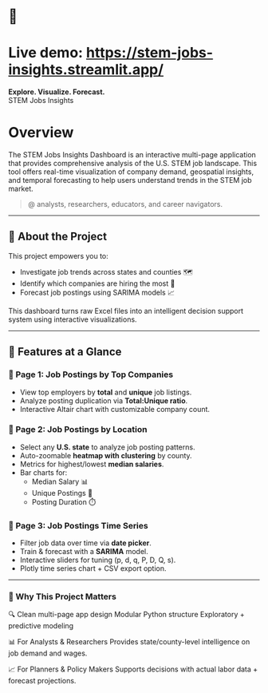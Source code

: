 # 🧠 
# Live demo: https://stem-jobs-insights.streamlit.app/
**Explore. Visualize. Forecast.**  
STEM Jobs Insights
# Overview
The STEM Jobs Insights Dashboard is an interactive multi-page application that provides comprehensive analysis of the U.S. STEM job landscape. This tool offers real-time visualization of company demand, geospatial insights, and temporal forecasting to help users understand trends in the STEM job market.

> @ analysts, researchers, educators, and career navigators.

---

## 📌 About the Project

This project empowers you to:
- Investigate job trends across states and counties 🗺️
- Identify which companies are hiring the most 🏢
- Forecast job postings using SARIMA models 📈

This dashboard turns raw Excel files into an intelligent decision support system using interactive visualizations.

---

## 🧪 Features at a Glance

### 🔹 Page 1: Job Postings by Top Companies
- View top employers by **total** and **unique** job listings.
- Analyze posting duplication via **Total:Unique ratio**.
- Interactive Altair chart with customizable company count.

### 🔹 Page 2: Job Postings by Location
- Select any **U.S. state** to analyze job posting patterns.
- Auto-zoomable **heatmap with clustering** by county.
- Metrics for highest/lowest **median salaries**.
- Bar charts for:
  - Median Salary 📊
  - Unique Postings 💼
  - Posting Duration ⏱️

### 🔹 Page 3: Job Postings Time Series
- Filter job data over time via **date picker**.
- Train & forecast with a **SARIMA** model.
- Interactive sliders for tuning (p, d, q, P, D, Q, s).
- Plotly time series chart + CSV export option.

---

### 🌟 Why This Project Matters
🔍 
Clean multi-page app design
Modular Python structure
Exploratory + predictive modeling

📊 For Analysts & Researchers
Provides state/county-level intelligence on job demand and wages.

📈 For Planners & Policy Makers
Supports decisions with actual labor data + forecast projections.

